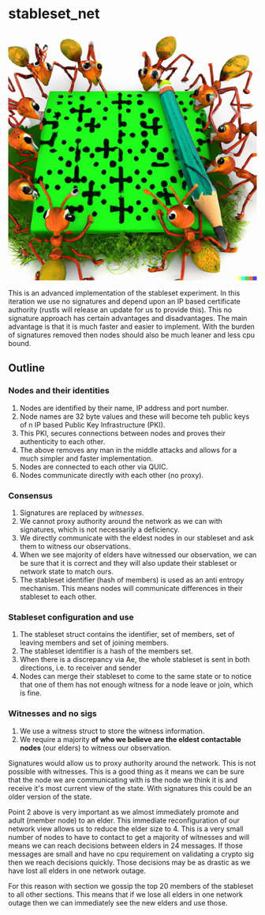 # stableset_net

![Alt text](assets/ant.png?raw=true "Here come the ants")

This is an advanced implementation of the stableset experiment. In this iteration we use no signatures and depend upon an IP based certificate authority (rustls will release an update for us to provide this). This no signature approach has certain advantages and disadvantages. The main advantage is that it is much faster and easier to implement. With the burden of signatures removed then nodes should also be much leaner and less cpu bound. 

## Outline

### Nodes and their identities 

1. Nodes are identified by their name, IP address and port number.
2. Node names are 32 byte values and these will become teh public keys of n IP based Public Key Infrastructure (PKI).
3. This PKI, secures connections between nodes and proves their authenticity to each other.
4. The above removes any man in the middle attacks and allows for a much simpler and faster implementation. 
5. Nodes are connected to each other via QUIC.
6. Nodes communicate directly with each other (no proxy).

### Consensus 

1. Signatures are replaced by *witnesses*. 
2. We cannot proxy authority around the network as we can with signatures, which is not necessarily a deficiency.
3. We directly communicate with the eldest nodes in our stableset and ask them to witness our observations.
4. When we see majority of elders have witnessed our observation, we can be sure that it is correct and they will also update their stableset or network state to match ours.
5. The stableset identifier (hash of members) is used as an anti entropy mechanism. This means nodes will communicate differences in their stableset to each other.

### Stableset configuration and use 

1. The stableset struct contains the identifier, set of members, set of leaving members and set of joining members. 
2. The stableset identifier is a hash of the members set.
3. When there is a discrepancy via Ae, the whole stableset is sent in both directions, i.e. to receiver and sender
4. Nodes can merge their stableset to come to the same state or to notice that one of them has not enough witness for a node leave or join, which is fine.

### Witnesses and no sigs 

1. We use a witness struct to store the witness information.
2. We require a majority **of who we believe are the eldest contactable nodes** (our elders) to witness our observation.

Signatures would allow us to proxy authority around the network. This is not possible with witnesses. This is a good thing as it means we can be sure that the node we are communicating with is the node we think it is and receive it's most current view of the state. With signatures this could be an older version of the state.

Point 2 above is very important as we almost immediately promote and adult (member node) to an elder. This immediate reconfiguration of our network view allows us to reduce the elder size to 4. This is a very small number of nodes to have to contact to get a majority of witnesses and will means we can reach decisions between elders in 24 messages. If those messages are small and have no cpu requirement on validating a crypto sig then we reach decisions quickly. Those decisions may be as drastic as we have lost all elders in one network outage.  

For this reason with section we gossip the top 20 members of the stableset to all other sections. This means that if we lose all elders in one network outage then we can immediately see the new elders and use those. 

